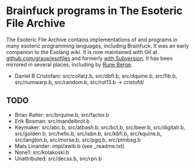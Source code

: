 # Brainfuck programs in The Esoteric File Archive

The Esoteric File Archive contains implementations of and programs in many
esoteric programming languages, including Brainfuck. It was an early companion
to the Esolang wiki. It is now maintained with Git at [github.com/graue/esofiles](https://github.com/graue/esofiles)
and formerly [with Subversion](https://esolangs.org/w/index.php?title=The_Esoteric_File_Archive&oldid=35510).
It has been mirrored in several places, including by [Rune Berge](rune/README.md).

- Daniel B Cristofani:
  src/collatz.b, src/dbfi.b, src/dquine.b, src/fib.b, src/numwarp.b,
  src/random.b, src/rot13.b -> cristofd/

## TODO

- Brian Raiter: src/brquine.b, src/factor.b
- Erik Bosman: src/mandelbrot.b
- Keymaker:
  src/abc.b, src/atbash.b, src/bct.b, src/beer.b, src/digitalr.b, src/golden.b,
  src/hello.b, src/isbn.b, src/kbfi.b, src/kquine.b, src/langton.b, src/morse.b,
  src/pgq.b, src/ptmbsg.b
- Mats Linander: impl/awib.b (see _readme.txt)
- None1: src/kolakoski.b
- Unattributed: src/decss.b, src/rpn.b
